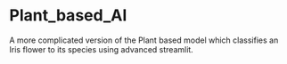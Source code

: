 # Plant_based_AI

A more complicated version of the Plant based model which classifies an Iris flower to its species using advanced streamlit.
